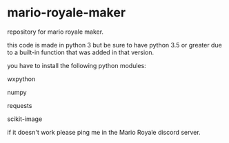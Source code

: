 # mario-royale-maker
repository for mario royale maker.

this code is made in python 3 but be sure to have python 3.5 or greater due to a built-in function that was added in that version.

you have to install the following python modules:

wxpython

numpy

requests

scikit-image

if it doesn't work please ping me in the Mario Royale discord server.
